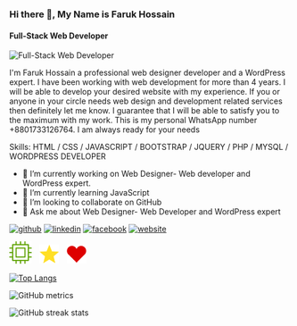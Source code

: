 ### Hi there 👋, My Name is Faruk Hossain
#### Full-Stack Web Developer
![Full-Stack Web Developer](https://scontent.xx.fbcdn.net/v/t1.15752-9/440938261_1344981526147804_2322660855239105754_n.png?stp=dst-png_p206x206&_nc_cat=109&ccb=1-7&_nc_sid=5f2048&_nc_eui2=AeG-JTIKhSmXUSkW62a_JIlpVV16zF_B_qRVXXrMX8H-pMF8XQSVgyCsx6-NVsuApxxYNVqmSr9TYH2O-7ImonzM&_nc_ohc=hGSt2w2uYRQQ7kNvgGPHD_L&_nc_ad=z-m&_nc_cid=0&_nc_ht=scontent.xx&oh=03_Q7cD1QEMlAs1n-12Lm7eD6kVIGfaPQSH9QO7PSUe_Ru5kWt38g&oe=666478E7)

 I'm Faruk Hossain a professional web designer developer and a WordPress expert. I have been working with web development for more than 4 years. I will be able to develop your desired website with my experience. If you or anyone in your circle needs web design and development related services then definitely let me know. I guarantee that I will be able to satisfy you to the maximum with my work. This is my personal WhatsApp number +8801733126764. I am always ready for your needs

Skills: HTML / CSS / JAVASCRIPT / BOOTSTRAP / JQUERY / PHP / MYSQL / WORDPRESS DEVELOPER

- 🔭 I’m currently working on Web Designer- Web developer and WordPress expert. 
- 🌱 I’m currently learning JavaScript 
- 👯 I’m looking to collaborate on GitHub 
- 💬 Ask me about Web Designer- Web Developer and WordPress expert 


[<img src='https://cdn.jsdelivr.net/npm/simple-icons@3.0.1/icons/github.svg' alt='github' height='40'>](https://github.com/https://github.com/wevdeveloperfaruk)  [<img src='https://cdn.jsdelivr.net/npm/simple-icons@3.0.1/icons/linkedin.svg' alt='linkedin' height='40'>](https://www.linkedin.com/in/https://www.linkedin.com/in/md-faruk-hossain-2901a8301//)  [<img src='https://cdn.jsdelivr.net/npm/simple-icons@3.0.1/icons/facebook.svg' alt='facebook' height='40'>](https://www.facebook.com/https://www.facebook.com/profile.php?id=61552297906460)  [<img src='https://cdn.jsdelivr.net/npm/simple-icons@3.0.1/icons/icloud.svg' alt='website' height='40'>](https://freelancerfarukmunna.com/)  

<a href='https://docs.github.com/en/developers'><img src='https://raw.githubusercontent.com/acervenky/animated-github-badges/master/assets/devbadge.gif' width='40' height='40'></a> <a href='https://stars.github.com/'><img src='https://raw.githubusercontent.com/acervenky/animated-github-badges/master/assets/starbadge.gif' width='35' height='35'></a> <a href='https://docs.github.com/en/github/supporting-the-open-source-community-with-github-sponsors'><img src='https://raw.githubusercontent.com/acervenky/animated-github-badges/master/assets/sponsorbadge.gif' width='35' height='35'></a> 

[![Top Langs](https://github-readme-stats.vercel.app/api/top-langs/?username=https://github.com/wevdeveloperfaruk)](https://github.com/anuraghazra/github-readme-stats)

![GitHub metrics](https://metrics.lecoq.io/https://github.com/wevdeveloperfaruk)  

![GitHub streak stats](https://streak-stats.demolab.com/?user=https://github.com/wevdeveloperfaruk)  

